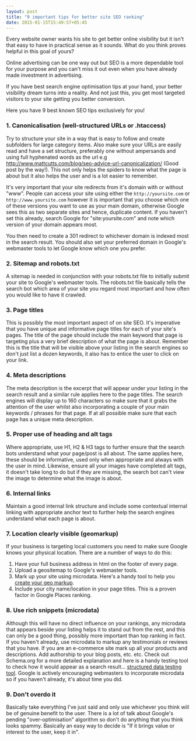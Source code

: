 ```yaml
---
layout: post
title: "9 important tips for better site SEO ranking"
date: 2015-01-15T15:49:57+05:45
---
```


Every website owner wants his site to get better online visibility but it isn't that easy to have in practical sense as it sounds. What do you think proves helpful in this goal of yours?

Online advertising can be one way out but SEO is a more dependable tool for your purpose and you can't miss it out even when you have already made investment in advertising.

If you have best search engine optimisation tips at your hand, your better visibility dream turns into a reality. And not just this, you get most targeted visitors to your site getting you better conversion.

Here you have 9 best known SEO tips exclusively for you!

### 1. Canonicalisation (well-structured URLs or .htaccess)

Try to structure your site in a way that is easy to follow and create subfolders for large category items. Also make sure your URLs are easily read and have a set structure, preferably one without ampersands and using full hyphenated words as the url e.g http://www.mattcutts.com/blog/seo-advice-url-canonicalization/ (Good post by the way!). This not only helps the spiders to know what the page is about but it also helps the user and is a lot easier to remember.

It's very important that your site redirects from it's domain with or without "www". People can access your site using either the `http://yoursite.com` or `http://www.yoursite.com` however it is important that you choose which one of these versions you want to use as your main domain, otherwise Google sees this as two separate sites and hence, duplicate content. If you haven't set this already, search Google for "site:yoursite.com" and note which version of your domain appears most.

You then need to create a 301 redirect to whichever domain is indexed most in the search result. You should also set your preferred domain in Google's webmaster tools to let Google know which one you prefer.

### 2. Sitemap and robots.txt

A sitemap is needed in conjunction with your robots.txt file to initially submit your site to Google's webmaster tools. The robots.txt file basically tells the search bot which area of your site you regard most important and how often you would like to have it crawled.

### 3. Page titles

This is possibly the most important aspect of on site SEO. It's imperative that you have unique and informative page titles for each of your site's pages. The title of the page should include the main keyword that page is targeting plus a very brief description of what the page is about. Remember this is the title that will be visible above your listing in the search engines so don't just list a dozen keywords, it also has to entice the user to click on your link.


### 4. Meta descriptions

The meta description is the excerpt that will appear under your listing in the search result and a similar rule applies here to the page titles. The search engines will display up to 160 characters so make sure that it grabs the attention of the user whilst also incorporating a couple of your main keywords / phrases for that page. If at all possible make sure that each page has a unique meta description.

### 5. Proper use of heading and alt tags

Where appropriate, use H1, H2 & H3 tags to further ensure that the search bots understand what your page/post is all about. The same applies here, these should be informative, used only when appropriate and always with the user in mind. Likewise, ensure all your images have completed alt tags, it doesn't take long to do but if they are missing, the search bot can't view the image to determine what the image is about.

### 6. Internal links

Maintain a good internal link structure and include some contextual internal linking with appropriate anchor text to further help the search engines understand what each page is about.

### 7. Location clearly visible (geomarkup)

If your business is targeting local customers you need to make sure Google knows your physical location. There are a number of ways to do this:

<ol>
<li>Have your full business address in html on the footer of every page.</li>
<li>Upload a geositemap to Google's webmaster tools. </li>
<li>Mark up your site using microdata. Here's a handy tool to help you <a href="http://www.geositemapgenerator.com/input">create your geo markup</a>.</li>
<li>Include your city name/location in your page titles. This is a proven factor in Google Places ranking.</li>
</ol>

### 8. Use rich snippets (microdata)

Although this will have no direct influence on your rankings, any microdata that appears beside your listing helps it to stand out from the rest, and this can only be a good thing, possibly more important than top ranking in fact. If you haven't already, use microdata to markup any testimonials or reviews that you have. If you are an e-commerce site mark up all your products and descriptions. Add authorship to your blog posts, etc. etc. Check out Schema.org for a more detailed explanation and here is a handy testing tool to check how it would appear as a search result... [structured data testing tool](http://www.google.com/webmasters/tools/richsnippets). Google is actively encouraging webmasters to incorporate microdata so if you haven't already, it's about time you did.

### 9. Don't overdo it

Basically take everything I've just said and only use whichever you think will be of genuine benefit to the user. There is a lot of talk about Google's pending "over-optimisation" algorithm so don't do anything that you think looks spammy. Basically an easy way to decide is "If it brings value or interest to the user, keep it in".
